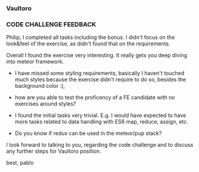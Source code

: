 ### Vaultoro

### CODE CHALLENGE FEEDBACK

Philip, I completed all tasks including the bonus. I didn't focus on the look&feel of the exercise, as didn't found that on the requirements.

Overall I found the exercise very interesting. It really gets you deep diving into meteor framework.

* I have missed some styling requirements, basically I haven't touched much styles because the exercise didn't require to do so, besides the background color :), 

- how are you able to test the proficency of a FE candidate with no exercises around styles?

* I found the initial tasks very trivial. E.g. I would have expected to have more tasks related to data handling with ES6 map, reduce, assign, etc. 

- Do you know if redux can be used in the meteor/pup stack?


I look forward to talking to you, regarding the code challenge and to discuss any further steps for Vaultoro position. 


best,
pablo

